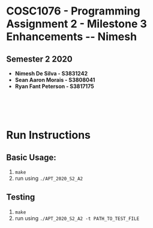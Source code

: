 # COSC1076 - Programming Assignment 2 - Milestone 3 Enhancements -- Nimesh
## Semester 2 2020
<ul>
<li><b>Nimesh De Silva - S3831242</b></li>
<li><b>Sean Aaron Morais - S3808041</b></li>  
<li><b>Ryan Fant Peterson - S3817175</b></li>  
</ul>
<br>
<br>
<br>

# Run Instructions  
## Basic Usage:  
1. `make`  
2. run using `./APT_2020_S2_A2`  

## Testing  
1. `make`  
2. run using `./APT_2020_S2_A2 -t PATH_TO_TEST_FILE`   
